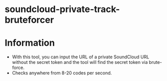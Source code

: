 # soundcloud-private-track-bruteforcer

# Information
* With this tool, you can input the URL of a private SoundCloud URL without the secret token and the tool will find the secret token via brute-force.
* Checks anywhere from 8-20 codes per second.
